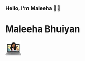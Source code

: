 <link href="style.css" rel="stylesheet"></link>


### Hello, I'm Maleeha 🌸✨

<div class="header" markdown="1">
    <h1>Maleeha Bhuiyan</h1>
    <img src="img1.jpg" width="50">
</div>




<!--
**MaleehaBhuiyan/MaleehaBhuiyan** is a ✨ _special_ ✨ repository because its `README.md` (this file) appears on your GitHub profile.

Here are some ideas to get you started:

- 🔭 I’m currently working on ...
- 🌱 I’m currently learning ...
- 👯 I’m looking to collaborate on ...
- 🤔 I’m looking for help with ...
- 💬 Ask me about ...
- 📫 How to reach me: ...
- 😄 Pronouns: ...
- ⚡ Fun fact: ...
-->
